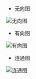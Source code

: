 - 无向图

![无向图](http://data.biancheng.net/uploads/allimg/190103/2-1Z1032054241T.gif)

- 有向图

![有向图](http://data.biancheng.net/uploads/allimg/190103/2-1Z1032055151L.gif)

- 连通图

![连通图](http://data.biancheng.net/uploads/allimg/190103/2-1Z1032054241T.gif)
